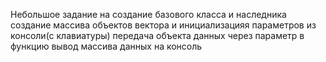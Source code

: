 Небольшое задание на создание базового класса и наследника
создание массива объектов вектора и инициализацияя параметров из консоли(с клавиатуры)
передача объекта данных через параметр в функцию
вывод массива данных на консоль
